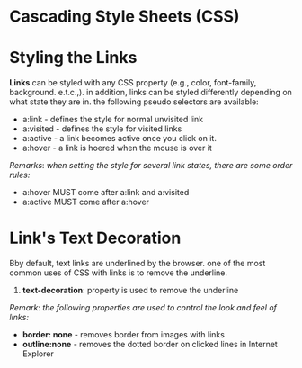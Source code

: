 # Cascading Style Sheets (CSS)


# Styling the Links
__Links__ can be styled with any CSS property (e.g., color, font-family, background. e.t.c.,). in addition, links can be styled differently depending on what state they are in. the following pseudo selectors are available:
* a:link - defines the style for normal unvisited link
* a:visited - defines the style for visited links 
* a:active - a link becomes active once you click on it.
* a:hover - a link is hoered when the mouse is over it

_Remarks_: _when setting the style for several link states, there are some order rules:_
* a:hover MUST come after a:link and a:visited
* a:active MUST come after a:hover

# Link's Text Decoration
Bby default, text links are underlined by the browser. one of the most common uses of CSS with links is to remove the underline.
1. __text-decoration__: property is used to remove the underline

_Remark_: _the following properties are used to control the look and feel of links:_
* __border: none__ - removes border from images with links
* __outline:none__ - removes the dotted border on clicked lines in Internet Explorer